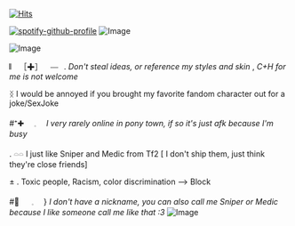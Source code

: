 [![Hits](https://hits.sh/github.com/SniperzTF2.svg?label=Headshot.&extraCount=2073&color=cbd1aa&labelColor=25173e)](https://hits.sh/github.com/SniperzTF2/)

[![spotify-github-profile](https://spotify-github-profile.kittinanx.com/api/view?uid=31b2axjveg7jyxuxmzjrnxaxi3my&cover_image=true&theme=novatorem&show_offline=false&background_color=2a1a40&interchange=true&bar_color=c8cfb4&bar_color_cover=false)](https://github.com/kittinan/spotify-github-profile)
![Image](https://github.com/user-attachments/assets/ed17ca4f-9174-4bf3-922d-68c576ff02fe)

![Image](https://github.com/user-attachments/assets/55a89bb6-068a-416e-909b-0b1d6abe8bc0)

𝄃𝄀⠀ ［✚］⠀ ⎯⎯⠀. *Don't steal ideas, or reference my styles and skin* , 
*C+H for me is not welcome*

ᛝ I would be annoyed if you brought my favorite fandom character out for a joke/SexJoke 

#⁺✚　 𓈒　 *I very rarely online in pony town, if so it's just afk because I'm busy*

. 𓏏𓏏 I just like Sniper and Medic from Tf2 [ I don't ship them,  just think they're close friends]

± .   Toxic people, Racism, color discrimination —> Block

#🥃 　 𓈒　 }   *I don't have a nickname, you can also call me Sniper or Medic because I like someone call me like that :3*
![Image](https://github.com/user-attachments/assets/e8129bc3-abc0-4342-aeb5-f6bf96f4709d)
